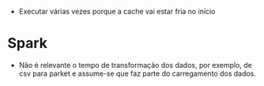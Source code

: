 
* Executar várias vezes porque a cache vai estar fria no início

# Spark

* Não é relevante o tempo de transformação dos dados, por exemplo, de csv para parket e assume-se que faz parte do carregamento dos dados.
